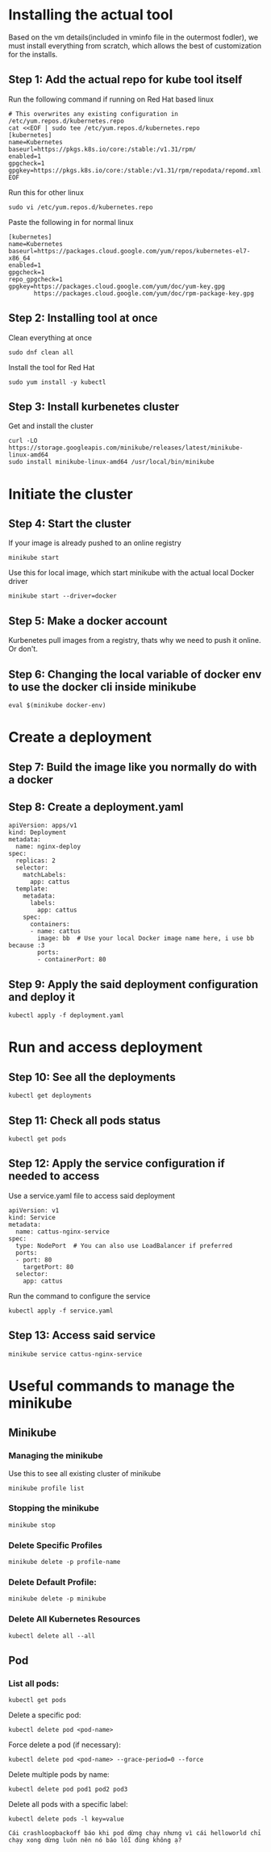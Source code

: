 # Installing the actual tool
Based on the vm details(included in vminfo file in the outermost fodler), we must install everything from scratch, which allows the best of customization for the installs.

## Step 1: Add the actual repo for kube tool itself

Run the following command if running on Red Hat based linux
```
# This overwrites any existing configuration in /etc/yum.repos.d/kubernetes.repo
cat <<EOF | sudo tee /etc/yum.repos.d/kubernetes.repo
[kubernetes]
name=Kubernetes
baseurl=https://pkgs.k8s.io/core:/stable:/v1.31/rpm/
enabled=1
gpgcheck=1
gpgkey=https://pkgs.k8s.io/core:/stable:/v1.31/rpm/repodata/repomd.xml.key
EOF
```

Run this for other linux
```
sudo vi /etc/yum.repos.d/kubernetes.repo
```
Paste the following in for normal linux
```
[kubernetes]
name=Kubernetes
baseurl=https://packages.cloud.google.com/yum/repos/kubernetes-el7-x86_64
enabled=1
gpgcheck=1
repo_gpgcheck=1
gpgkey=https://packages.cloud.google.com/yum/doc/yum-key.gpg
       https://packages.cloud.google.com/yum/doc/rpm-package-key.gpg
```
## Step 2: Installing tool at once
Clean everything at once
```
sudo dnf clean all
```
Install the tool for Red Hat
```
sudo yum install -y kubectl
```

## Step 3: Install kurbenetes cluster
Get and install the cluster
```
curl -LO https://storage.googleapis.com/minikube/releases/latest/minikube-linux-amd64
sudo install minikube-linux-amd64 /usr/local/bin/minikube
```

# Initiate the cluster
## Step 4: Start the cluster
If your image is already pushed to an online registry
```
minikube start
```
Use this for local image, which start minikube with the actual local Docker driver
```
minikube start --driver=docker
```
## Step 5: Make a docker account
Kurbenetes pull images from a registry, thats why we need to push it online. Or don't.

## Step 6: Changing the local variable of docker env to use the docker cli inside minikube
```
eval $(minikube docker-env)
```

# Create a deployment
## Step 7: Build the image like you normally do with a docker

## Step 8: Create a deployment.yaml
```
apiVersion: apps/v1
kind: Deployment
metadata:
  name: nginx-deploy
spec:
  replicas: 2
  selector:
    matchLabels:
      app: cattus
  template:
    metadata:
      labels:
        app: cattus
    spec:
      containers:
      - name: cattus
        image: bb  # Use your local Docker image name here, i use bb because :3
        ports:
        - containerPort: 80
```
## Step 9: Apply the said deployment configuration and deploy it
```
kubectl apply -f deployment.yaml
```

# Run and access deployment
## Step 10: See all the deployments
```
kubectl get deployments
```
## Step 11: Check all pods status
```
kubectl get pods
```
## Step 12: Apply the service configuration if needed to access
Use a service.yaml file to access said deployment
```
apiVersion: v1
kind: Service
metadata:
  name: cattus-nginx-service
spec:
  type: NodePort  # You can also use LoadBalancer if preferred
  ports:
  - port: 80
    targetPort: 80
  selector:
    app: cattus
```
Run the command to configure the service
```
kubectl apply -f service.yaml
```
## Step 13: Access said service
```
minikube service cattus-nginx-service
```

# Useful commands to manage the minikube

## Minikube
### Managing the minikube
Use this to see all existing cluster of minikube
```
minikube profile list
```

### Stopping the minikube
```
minikube stop
```

### Delete Specific Profiles
```
minikube delete -p profile-name
```

### Delete Default Profile:
```
minikube delete -p minikube
```
### Delete All Kubernetes Resources 
```
kubectl delete all --all
```

## Pod
### List all pods:

```
kubectl get pods
```
Delete a specific pod:

```
kubectl delete pod <pod-name>
```
Force delete a pod (if necessary):
```
kubectl delete pod <pod-name> --grace-period=0 --force
```
Delete multiple pods by name:
```
kubectl delete pod pod1 pod2 pod3
```
Delete all pods with a specific label:
```
kubectl delete pods -l key=value
```

```
Cái crashloopbackoff báo khi pod dừng chạy nhưng vì cái helloworld chỉ chạy xong dừng luôn nên nó báo lỗi đúng không ạ?
```
